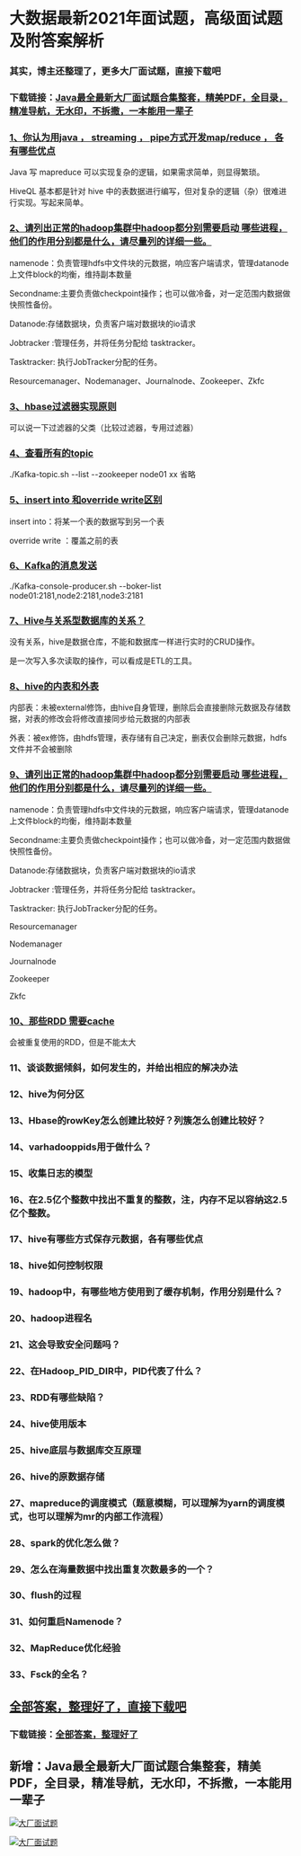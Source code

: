 # 大数据最新2021年面试题，高级面试题及附答案解析

### 其实，博主还整理了，更多大厂面试题，直接下载吧

### 下载链接：[Java最全最新大厂面试题合集整套，精美PDF，全目录，精准导航，无水印，不拆撒，一本能用一辈子](https://github.com/liantengda/JavaEngineerBooks/blob/master/docs/index.md)



### [1、你认为用java ， streaming ， pipe方式开发map/reduce ， 各有哪些优点](https://github.com/liantengda/JavaEngineerBooks/blob/master/docs/大数据/大数据最新2021年面试题，高级面试题及附答案解析.md#1你认为用java--streaming--pipe方式开发map/reduce--各有哪些优点)  


Java 写 mapreduce 可以实现复杂的逻辑，如果需求简单，则显得繁琐。

HiveQL 基本都是针对 hive 中的表数据进行编写，但对复杂的逻辑（杂）很难进行实现。写起来简单。


### [2、请列出正常的hadoop集群中hadoop都分别需要启动 哪些进程，他们的作用分别都是什么，请尽量列的详细一些。](https://github.com/liantengda/JavaEngineerBooks/blob/master/docs/大数据/大数据最新2021年面试题，高级面试题及附答案解析.md#2请列出正常的hadoop集群中hadoop都分别需要启动-哪些进程他们的作用分别都是什么请尽量列的详细一些。)  


namenode：负责管理hdfs中文件块的元数据，响应客户端请求，管理datanode上文件block的均衡，维持副本数量

Secondname:主要负责做checkpoint操作；也可以做冷备，对一定范围内数据做快照性备份。

Datanode:存储数据块，负责客户端对数据块的io请求

Jobtracker :管理任务，并将任务分配给 tasktracker。

Tasktracker: 执行JobTracker分配的任务。

Resourcemanager、Nodemanager、Journalnode、Zookeeper、Zkfc


### [3、hbase过滤器实现原则](https://github.com/liantengda/JavaEngineerBooks/blob/master/docs/大数据/大数据最新2021年面试题，高级面试题及附答案解析.md#3hbase过滤器实现原则)  


可以说一下过滤器的父类（比较过滤器，专用过滤器）


### [4、查看所有的topic](https://github.com/liantengda/JavaEngineerBooks/blob/master/docs/大数据/大数据最新2021年面试题，高级面试题及附答案解析.md#4查看所有的topic)  


./Kafka-topic.sh --list --zookeeper node01 xx 省略


### [5、insert into 和override write区别](https://github.com/liantengda/JavaEngineerBooks/blob/master/docs/大数据/大数据最新2021年面试题，高级面试题及附答案解析.md#5insert-into-和override-write区别)  


insert into：将某一个表的数据写到另一个表

override write ：覆盖之前的表


### [6、Kafka的消息发送](https://github.com/liantengda/JavaEngineerBooks/blob/master/docs/大数据/大数据最新2021年面试题，高级面试题及附答案解析.md#6kafka的消息发送)  


./Kafka-console-producer.sh --boker-list node01:2181,node2:2181,node3:2181


### [7、Hive与关系型数据库的关系？](https://github.com/liantengda/JavaEngineerBooks/blob/master/docs/大数据/大数据最新2021年面试题，高级面试题及附答案解析.md#7hive与关系型数据库的关系)  


没有关系，hive是数据仓库，不能和数据库一样进行实时的CRUD操作。

是一次写入多次读取的操作，可以看成是ETL的工具。


### [8、hive的内表和外表](https://github.com/liantengda/JavaEngineerBooks/blob/master/docs/大数据/大数据最新2021年面试题，高级面试题及附答案解析.md#8hive的内表和外表)  


内部表：未被external修饰，由hive自身管理，删除后会直接删除元数据及存储数据，对表的修改会将修改直接同步给元数据的内部表

外表：被ex修饰，由hdfs管理，表存储有自己决定，删表仅会删除元数据，hdfs文件并不会被删除


### [9、请列出正常的hadoop集群中hadoop都分别需要启动 哪些进程，他们的作用分别都是什么，请尽量列的详细一些。](https://github.com/liantengda/JavaEngineerBooks/blob/master/docs/大数据/大数据最新2021年面试题，高级面试题及附答案解析.md#9请列出正常的hadoop集群中hadoop都分别需要启动-哪些进程他们的作用分别都是什么请尽量列的详细一些。)  


namenode：负责管理hdfs中文件块的元数据，响应客户端请求，管理datanode上文件block的均衡，维持副本数量

Secondname:主要负责做checkpoint操作；也可以做冷备，对一定范围内数据做快照性备份。

Datanode:存储数据块，负责客户端对数据块的io请求

Jobtracker :管理任务，并将任务分配给 tasktracker。

Tasktracker: 执行JobTracker分配的任务。

Resourcemanager

Nodemanager

Journalnode

Zookeeper

Zkfc


### [10、那些RDD 需要cache](https://github.com/liantengda/JavaEngineerBooks/blob/master/docs/大数据/大数据最新2021年面试题，高级面试题及附答案解析.md#10那些rdd-需要cache)  


会被重复使用的RDD，但是不能太大


### 11、谈谈数据倾斜，如何发生的，并给出相应的解决办法
### 12、hive为何分区
### 13、Hbase的rowKey怎么创建比较好？列簇怎么创建比较好？
### 14、varhadooppids用于做什么？
### 15、收集日志的模型
### 16、在2.5亿个整数中找出不重复的整数，注，内存不足以容纳这2.5亿个整数。
### 17、hive有哪些方式保存元数据，各有哪些优点
### 18、hive如何控制权限
### 19、hadoop中，有哪些地方使用到了缓存机制，作用分别是什么？
### 20、hadoop进程名
### 21、这会导致安全问题吗？
### 22、在Hadoop_PID_DIR中，PID代表了什么？
### 23、RDD有哪些缺陷？
### 24、hive使用版本
### 25、hive底层与数据库交互原理
### 26、hive的原数据存储
### 27、mapreduce的调度模式（题意模糊，可以理解为yarn的调度模式，也可以理解为mr的内部工作流程）
### 28、spark的优化怎么做？
### 29、怎么在海量数据中找出重复次数最多的一个？
### 30、flush的过程
### 31、如何重启Namenode？
### 32、MapReduce优化经验
### 33、Fsck的全名？




## [全部答案，整理好了，直接下载吧](https://github.com/liantengda/JavaEngineerBooks/blob/master/docs/daan.md)

### 下载链接：[全部答案，整理好了](https://github.com/liantengda/JavaEngineerBooks/blob/master/docs/daan.md)




## 新增：Java最全最新大厂面试题合集整套，精美PDF，全目录，精准导航，无水印，不拆撒，一本能用一辈子

[![大厂面试题](http://shasengbufa.com/img/1.jpg "叶子创业记")](http://shasengbufa.com/img/wechat.jpg "叶子创业记")

[![大厂面试题](http://shasengbufa.com/img/wechat.jpg "叶子创业记")](http://shasengbufa.com/img/wechat.jpg "叶子创业记")
